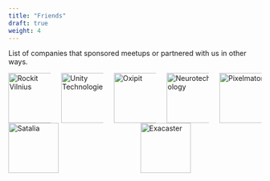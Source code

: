 ```yaml
---
title: "Friends"
draft: true
weight: 4
---
```

List of companies that sponsored meetups or partnered with us in other ways.

<div class="columns is-multiline">
  <div class="column is-one-fifth" style="margin: auto;">
    <div class="card">
      <div class="card-image">
        <a href="https://rockitvilnius.com" target="_blank">
          <img style="border: none; box-shadow: none;" width="100" height="100" src="rockitvilnius.jpg" alt="Rockit Vilnius">
        </a>
      </div>
    </div>
  </div>
  <div class="column is-one-fifth" style="margin: auto;">
    <div class="card">
      <div class="card-image">
        <a href="https://unity.com" target="_blank">
          <img style="border: none; box-shadow: none;" width="100" height="100" src="unity_technologies.jpg" alt="Unity Technologies">
        </a>
      </div>
    </div>
  </div>
  <div class="column is-one-fifth" style="margin: auto;">
    <div class="card">
      <div class="card-image">
        <a href="https://oxipit.ai" target="_blank">
          <img style="border: none; box-shadow: none;" width="100" height="100" src="oxipit.jpg" alt="Oxipit">
        </a>
      </div>
    </div>
  </div>
  <div class="column is-one-fifth" style="margin: auto;">
    <div class="card">
      <div class="card-image">
        <a href="https://neurotechnology.com" target="_blank">
          <img style="border: none; box-shadow: none;" width="100" height="100" src="neurotechnology.png" alt="Neurotechnology">
        </a>
      </div>
    </div>
  </div>
  <div class="column is-one-fifth" style="margin: auto;">
    <div class="card">
      <div class="card-image">
        <a href="https://www.pixelmator.com/" target="_blank">
          <img style="border: none; box-shadow: none;" width="100" height="100" src="pixelmator.jpg" alt="Pixelmator">
        </a>
      </div>
    </div>
  </div>
</div>

<div class="columns is-multiline">
  <div class="column is-one-fifth" style="margin: auto;">
    <div class="card">
      <div class="card-image">
        <a href="https://satalia.com" target="_blank">
          <img style="border: none; box-shadow: none;" width="100" height="100" src="satalia.png" alt="Satalia">
        </a>
      </div>
    </div>
  </div>
  <div class="column is-one-fifth" style="margin: auto;">
    <div class="card">
      <div class="card-image">
        <a href="https://exacaster.com" target="_blank">
          <img style="border: none; box-shadow: none;" width="100" height="100" src="exacaster.png" alt="Exacaster">
        </a>
      </div>
    </div>
  </div>
</div>
